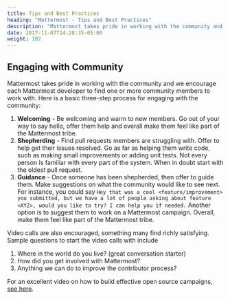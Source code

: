 ```yaml
---
title: Tips and Best Practices
heading: "Mattermost - Tips and Best Practices"
description: "Mattermost takes pride in working with the community and we encourage each Mattermost developer to work with community members."
date: 2017-11-07T14:28:35-05:00
weight: 102
---
```


## Engaging with Community

Mattermost takes pride in working with the community and we encourage each Mattermost developer to find one or more community members to work with. Here is a basic three-step process for engaging with the community:

1. **Welcoming** - Be welcoming and warm to new members. Go out of your way to say hello, offer them help and overall make them feel like part of the Mattermost tribe.
2. **Shepherding** - Find pull requests members are struggling with. Offer to help get their issues resolved. Go as far as helping them write code, such as making small improvements or adding unit tests. Not every person is familiar with every part of the system. When in doubt start with the oldest pull request.
3. **Guidance** - Once someone has been shepherded, then offer to guide them. Make suggestions on what the community would like to see next. For instance, you could say `Hey that was a cool <feature/improvement> you submitted, but we have a lot of people asking about feature <XYZ>, would you like to try? I can help you if needed.` Another option is to suggest them to work on a Mattermost campaign. Overall, make them feel like part of the Mattermost tribe.

Video calls are also encouraged, something many find richly satisfying. Sample questions to start the video calls with include

1. Where in the world do you live? (great conversation starter)
2. How did you get involved with Mattermost?
3. Anything we can do to improve the contributor process?

For an excellent video on how to build effective open source campaigns, [see here](https://www.youtube.com/watch?v=rTiLgSF5KHQ).
